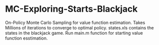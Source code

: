 # MC-Exploring-Starts-Blackjack
On-Policy Monte Carlo Sampling for value function estimation.
Takes Millions of iterations to converge to optimal policy.
states.xls contains the states in the blackjack game.
Run main.m function for starting value function esstimation.
